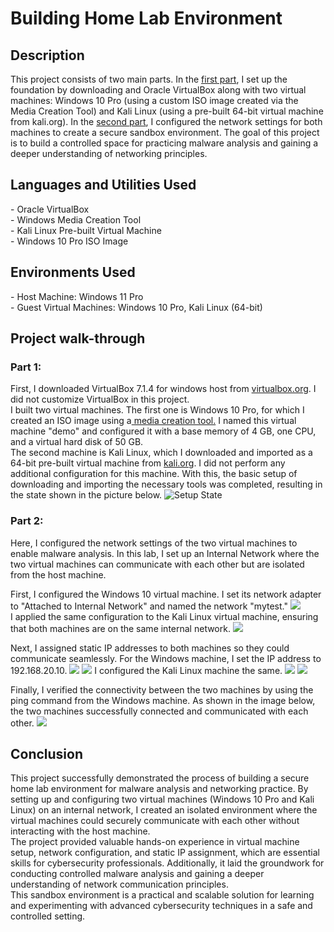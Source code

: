 # Building Home Lab Environment
<h2>Description</h2>
This project consists of two main parts.
In the <a href="#part1">first part</a>, I set up the foundation by downloading and Oracle VirtualBox along with two virtual machines: Windows 10 Pro (using a custom ISO image created via the Media Creation Tool) and Kali Linux (using a pre-built 64-bit virtual machine from kali.org).
In the <a href="#part2">second part</a>, I configured the network settings for both machines to create a secure sandbox environment.
The goal of this project is to build a controlled space for practicing malware analysis and gaining a deeper understanding of networking principles.
<br />
<h2>Languages and Utilities Used</h2>
- Oracle VirtualBox<br />
- Windows Media Creation Tool<br />
- Kali Linux Pre-built Virtual Machine <br />
- Windows 10 Pro ISO Image<br />
<h2>Environments Used </h2>
- Host Machine: Windows 11 Pro<br />
- Guest Virtual Machines: Windows 10 Pro, Kali Linux (64-bit)<br />

<h2>Project walk-through</h2>
<h3 id="part1">Part 1:</h3>
First, I downloaded VirtualBox 7.1.4 for windows host from <a href="https://www.virtualbox.org/wiki/Downloads">virtualbox.org</a>. I did not customize VirtualBox in this project.<br />    I built two virtual machines. The first one is Windows 10 Pro, for which I created an ISO image using a<a href="https://www.microsoft.com/en-ca/software-download/windows10iso"> media creation tool.</a> I named this virtual machine "demo" and configured it with a base memory of 4 GB, one CPU, and a virtual hard disk of 50 GB.<br />
The second machine is Kali Linux, which I downloaded and imported as a 64-bit pre-built virtual machine from <a href="https://www.kali.org/get-kali/#kali-virtual-machines" target="_blank">kali.org</a>. I did not perform any additional configuration for this machine. With this, the basic setup of downloading and importing the necessary tools was completed, resulting in the state shown in the picture below.
<img src="https://i.imgur.com/73Ajar1.png" alt="Setup State" style="max-width: 100%; height: auto;">
<h3 id="part2">Part 2:</h3>
Here, I configured the network settings of the two virtual machines to enable malware analysis. In this lab, I set up an Internal Network where the two virtual machines can communicate with each other but are isolated from the host machine.

First, I configured the Windows 10 virtual machine. I set its network adapter to "Attached to Internal Network" and named the network "mytest." 
<img src="https://i.imgur.com/nBy0AgS.png" style="max-width: 100%; height: auto;"><br />
I applied the same configuration to the Kali Linux virtual machine, ensuring that both machines are on the same internal network.
<img src="https://i.imgur.com/Ycp3d0m.png" style="max-width: 100%; height: auto;">

Next, I assigned static IP addresses to both machines so they could communicate seamlessly. For the Windows machine, I set the IP address to 192.168.20.10.
<img src="https://i.imgur.com/MeXIoi3.jpeg" style="max-width: 100%; height: auto;">
<img src="https://i.imgur.com/syXQXlo.jpeg" style="max-width: 100%; height: auto;">
I configured the Kali Linux machine the same.
<img src="https://i.imgur.com/U8ekVQM.jpeg" style="max-width: 100%; height: auto;">
<img src="https://i.imgur.com/p7PdPP0.jpeg" style="max-width: 100%; height: auto;">

Finally, I verified the connectivity between the two machines by using the ping command from the Windows machine. As shown in the image below, the two machines successfully connected and communicated with each other.
<img src="https://i.imgur.com/kZSpWuw.jpeg" style="max-width: 100%; height: auto;">
<h2>Conclusion</h2>
This project successfully demonstrated the process of building a secure home lab environment for malware analysis and networking practice. By setting up and configuring two virtual machines (Windows 10 Pro and Kali Linux) on an internal network, I created an isolated environment where the virtual machines could securely communicate with each other without interacting with the host machine.<br />
The project provided valuable hands-on experience in virtual machine setup, network configuration, and static IP assignment, which are essential skills for cybersecurity professionals. Additionally, it laid the groundwork for conducting controlled malware analysis and gaining a deeper understanding of network communication principles.<br />
This sandbox environment is a practical and scalable solution for learning and experimenting with advanced cybersecurity techniques in a safe and controlled setting.
